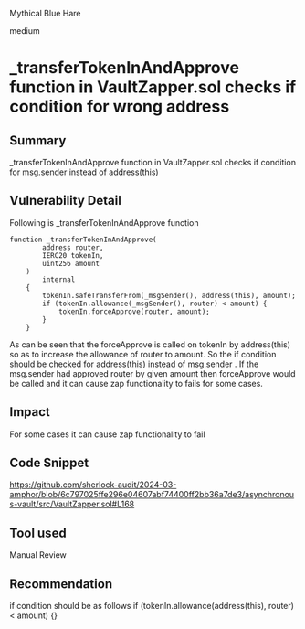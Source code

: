 Mythical Blue Hare

medium

# _transferTokenInAndApprove function in VaultZapper.sol checks if condition for wrong address

## Summary
_transferTokenInAndApprove function in VaultZapper.sol checks if condition for msg.sender instead of address(this)

## Vulnerability Detail
Following is _transferTokenInAndApprove function 
```solidity
function _transferTokenInAndApprove(
        address router,
        IERC20 tokenIn,
        uint256 amount
    )
        internal
    {
        tokenIn.safeTransferFrom(_msgSender(), address(this), amount);
        if (tokenIn.allowance(_msgSender(), router) < amount) {
            tokenIn.forceApprove(router, amount);
        }
    }
```
As can be seen that the forceApprove is called on tokenIn by address(this) so as to increase the allowance of router to amount.
So the if condition should be checked for address(this) instead of msg.sender .  If the msg.sender had approved router by given amount then forceApprove would be called and it can cause zap functionality to fails for some cases.
## Impact
For some cases it can cause zap functionality to fail
## Code Snippet
https://github.com/sherlock-audit/2024-03-amphor/blob/6c797025ffe296e04607abf74400ff2bb36a7de3/asynchronous-vault/src/VaultZapper.sol#L168
## Tool used

Manual Review

## Recommendation
if condition should be as follows 
if (tokenIn.allowance(address(this), router) < amount) {}